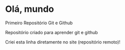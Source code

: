 # Olá, mundo
 Primeiro Repositório Git e Github

 Repositório criado para aprender git e github

 Criei esta linha diretamente no site (repositório remoto)!
